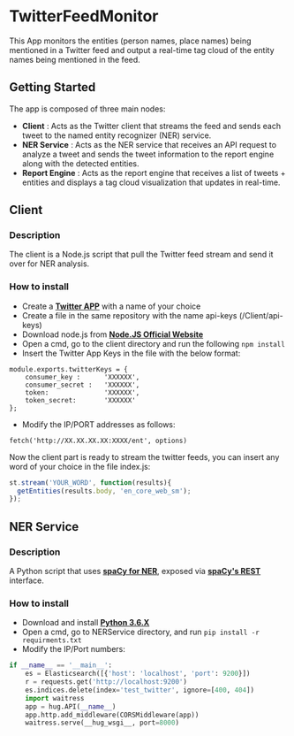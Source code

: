 # TwitterFeedMonitor
This App monitors the entities (person names, place names) being mentioned in a Twitter feed and output a real-time tag cloud of the entity names being mentioned in the feed.

## Getting Started
The app is composed of three main nodes:
- **Client** : Acts as the Twitter client that streams the feed and sends each tweet to the named entity recognizer (NER) service.
- **NER Service** : Acts as the NER service that receives an API request to analyze a tweet and sends the tweet information to the report engine along with the detected entities.
- **Report Engine** : Acts as the report engine that receives a list of tweets + entities and displays a tag cloud visualization that updates in real-time.

## Client

### Description
The client is a Node.js script that pull the Twitter feed stream and send it over for NER analysis.

### How to install
- Create a **[Twitter APP](https://apps.twitter.com/)** with a name of your choice
- Create a file in the same repository with the name api-keys (/Client/api-keys)
- Download node.js from **[Node.JS Official Website](https://nodejs.org/en/download/)**
- Open a cmd, go to the client directory and run the following ``` npm install ```
- Insert the Twitter App Keys in the file with the below format:

```
module.exports.twitterKeys = {
    consumer_key :      'XXXXXX',
    consumer_secret :   'XXXXXX',
    token:              'XXXXXX',
    token_secret:       'XXXXXX'
};
```
- Modify the IP/PORT addresses as follows:

```
fetch('http://XX.XX.XX.XX:XXXX/ent', options)
```

Now the client part is ready to stream the twitter feeds, you can insert any word of your choice in the file index.js:
```Javascript
st.stream('YOUR_WORD', function(results){
  getEntities(results.body, 'en_core_web_sm');
});
```


## NER Service

### Description
A Python script that uses **[spaCy for NER](https://spacy.io/usage/linguistic-features#named-entities)**, exposed via **[spaCy's REST](https://github.com/explosion/spacy-services)** interface.

### How to install

- Download and install **[Python 3.6.X](https://www.python.org/downloads/)**
- Open a cmd, go to NERService directory, and run ```pip install -r requirments.txt```
- Modify the IP/Port numbers:

```Python
if __name__ == '__main__':
    es = Elasticsearch([{'host': 'localhost', 'port': 9200}])
    r = requests.get('http://localhost:9200')
    es.indices.delete(index='test_twitter', ignore=[400, 404])
    import waitress
    app = hug.API(__name__)
    app.http.add_middleware(CORSMiddleware(app))
    waitress.serve(__hug_wsgi__, port=8000)
   
```



